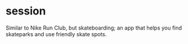 # session
Similar to Nike Run Club, but skateboarding; an app that helps you find skateparks and use friendly skate spots. 
